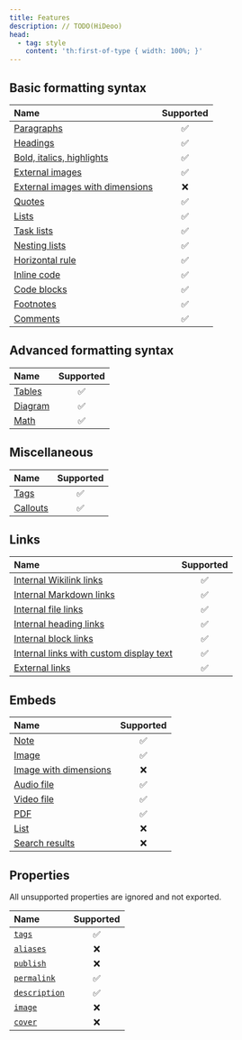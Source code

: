 ```yaml
---
title: Features
description: // TODO(HiDeoo)
head:
  - tag: style
    content: 'th:first-of-type { width: 100%; }'
---
```


## Basic formatting syntax

| Name                                                                                                                               | Supported |
| :--------------------------------------------------------------------------------------------------------------------------------- | :-------: |
| [Paragraphs](https://help.obsidian.md/Editing+and+formatting/Basic+formatting+syntax#Paragraphs)                                   |    ✅     |
| [Headings](https://help.obsidian.md/Editing+and+formatting/Basic+formatting+syntax#Headings)                                       |    ✅     |
| [Bold, italics, highlights](https://help.obsidian.md/Editing+and+formatting/Basic+formatting+syntax#Bold,%20italics,%20highlights) |    ✅     |
| [External images](https://help.obsidian.md/Editing+and+formatting/Basic+formatting+syntax#External%20images)                       |    ✅     |
| [External images with dimensions](https://help.obsidian.md/Editing+and+formatting/Basic+formatting+syntax#External%20images)       |    ❌     |
| [Quotes](https://help.obsidian.md/Editing+and+formatting/Basic+formatting+syntax#Quotes)                                           |    ✅     |
| [Lists](https://help.obsidian.md/Editing+and+formatting/Basic+formatting+syntax#Lists)                                             |    ✅     |
| [Task lists](https://help.obsidian.md/Editing+and+formatting/Basic+formatting+syntax#Task%20lists)                                 |    ✅     |
| [Nesting lists](https://help.obsidian.md/Editing+and+formatting/Basic+formatting+syntax#Nesting%20lists)                           |    ✅     |
| [Horizontal rule](https://help.obsidian.md/Editing+and+formatting/Basic+formatting+syntax#Horizontal%20rule)                       |    ✅     |
| [Inline code](https://help.obsidian.md/Editing+and+formatting/Basic+formatting+syntax#Inline%20code)                               |    ✅     |
| [Code blocks](https://help.obsidian.md/Editing+and+formatting/Basic+formatting+syntax#Code%20blocks)                               |    ✅     |
| [Footnotes](https://help.obsidian.md/Editing+and+formatting/Basic+formatting+syntax#Footnotes)                                     |    ✅     |
| [Comments](https://help.obsidian.md/Editing+and+formatting/Basic+formatting+syntax#Comments)                                       |    ✅     |

## Advanced formatting syntax

| Name                                                                                          | Supported |
| :-------------------------------------------------------------------------------------------- | :-------: |
| [Tables](https://help.obsidian.md/Editing+and+formatting/Advanced+formatting+syntax#Tables)   |    ✅     |
| [Diagram](https://help.obsidian.md/Editing+and+formatting/Advanced+formatting+syntax#Diagram) |    ✅     |
| [Math](https://help.obsidian.md/Editing+and+formatting/Advanced+formatting+syntax#Math)       |    ✅     |

## Miscellaneous

| Name                                                                 | Supported |
| :------------------------------------------------------------------- | :-------: |
| [Tags](https://help.obsidian.md/Editing+and+formatting/Tags)         |    ✅     |
| [Callouts](https://help.obsidian.md/Editing+and+formatting/Callouts) |    ✅     |

## Links

| Name                                                                                                                                            | Supported |
| :---------------------------------------------------------------------------------------------------------------------------------------------- | :-------: |
| [Internal Wikilink links](https://help.obsidian.md/Linking+notes+and+files/Internal+links#Supported%20formats%20for%20internal%20links)         |    ✅     |
| [Internal Markdown links](https://help.obsidian.md/Linking+notes+and+files/Internal+links#Supported%20formats%20for%20internal%20links)         |    ✅     |
| [Internal file links](https://help.obsidian.md/Linking+notes+and+files/Internal+links#Link%20to%20a%20file)                                     |    ✅     |
| [Internal heading links](https://help.obsidian.md/Linking+notes+and+files/Internal+links#Link%20to%20a%20heading%20in%20a%20note)               |    ✅     |
| [Internal block links](https://help.obsidian.md/Linking+notes+and+files/Internal+links#Link%20to%20a%20block%20in%20a%20note)                   |    ✅     |
| [Internal links with custom display text](https://help.obsidian.md/Linking+notes+and+files/Internal+links#Change%20the%20link%20display%20text) |    ✅     |
| [External links](https://help.obsidian.md/Editing+and+formatting/Basic+formatting+syntax#External%20links)                                      |    ✅     |

## Embeds

| Name                                                                                                                     | Supported |
| :----------------------------------------------------------------------------------------------------------------------- | :-------: |
| [Note](https://help.obsidian.md/Linking+notes+and+files/Embed+files#Embed%20a%20note%20in%20another%20note)              |    ✅     |
| [Image](https://help.obsidian.md/Linking+notes+and+files/Embed+files#Embed%20an%20image%20in%20a%20note)                 |    ✅     |
| [Image with dimensions](https://help.obsidian.md/Linking+notes+and+files/Embed+files#Embed%20an%20image%20in%20a%20note) |    ❌     |
| [Audio file](https://help.obsidian.md/Linking+notes+and+files/Embed+files#Embed%20an%20audio%20file%20in%20a%20note)     |    ✅     |
| [Video file](https://help.obsidian.md/Linking+notes+and+files/Embed+files#Embed%20an%20audio%20file%20in%20a%20note)     |    ✅     |
| [PDF](https://help.obsidian.md/Linking+notes+and+files/Embed+files#Embed%20a%20PDF%20in%20a%20note)                      |    ✅     |
| [List](https://help.obsidian.md/Linking+notes+and+files/Embed+files#Embed%20a%20list%20in%20a%20note)                    |    ❌     |
| [Search results](https://help.obsidian.md/Linking+notes+and+files/Embed+files#Embed%20search%20results)                  |    ❌     |

## Properties

All unsupported properties are ignored and not exported.

| Name                                                                                              | Supported |
| :------------------------------------------------------------------------------------------------ | :-------: |
| [`tags`](https://help.obsidian.md/Editing+and+formatting/Tags)                                    |    ✅     |
| [`aliases`](https://help.obsidian.md/Linking+notes+and+files/Aliases)                             |    ❌     |
| [`publish`](https://help.obsidian.md/Obsidian+Publish/Publish+and+unpublish+notes#Ignore%20notes) |    ❌     |
| [`permalink`](https://help.obsidian.md/Obsidian+Publish/Publish+and+unpublish+notes#Permalinks)   |    ✅     |
| [`description`](https://help.obsidian.md/Obsidian+Publish/Social+media+link+previews#Description) |    ✅     |
| [`image`](https://help.obsidian.md/Obsidian+Publish/Social+media+link+previews#Image)             |    ❌     |
| [`cover`](https://help.obsidian.md/Obsidian+Publish/Social+media+link+previews#Image)             |    ❌     |
